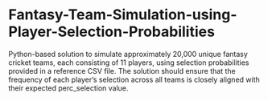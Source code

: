 # Fantasy-Team-Simulation-using-Player-Selection-Probabilities
Python-based solution to simulate approximately 20,000 unique fantasy cricket teams, each consisting of 11 players, using selection probabilities provided in a reference CSV file. The solution should ensure that the frequency of each player’s selection across all teams is closely aligned with their expected perc_selection value.
